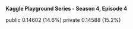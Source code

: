 **Kaggle Playground Series - Season 4, Episode 4**      

public    0.14602    (14.6%)           private      0.14588   (15.2%)
